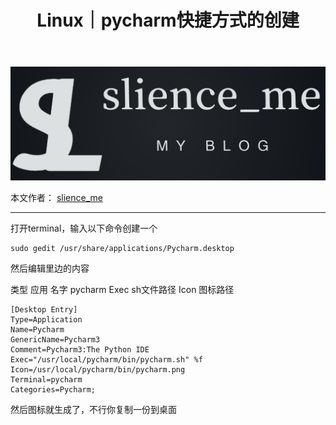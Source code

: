﻿---
layout: post
title: Linux｜pycharm快捷方式的创建
categories: [Linux]
description: pycharm快捷方式的创建
keywords: Linux, 服务器
mermaid: false
sequence: false
flow: false
mathjax: false
mindmap: false
mindmap2: false
---

![img](https://raw.githubusercontent.com/slience-me/picGo/master/images/logo_slienceme3.jpeg)

本文作者： [slience_me](https://slienceme.cn/)

---

打开terminal，输入以下命令创建一个

```
sudo gedit /usr/share/applications/Pycharm.desktop
```
然后编辑里边的内容

类型 应用
名字 pycharm
Exec sh文件路径
Icon  图标路径
```
[Desktop Entry]
Type=Application
Name=Pycharm
GenericName=Pycharm3
Comment=Pycharm3:The Python IDE
Exec="/usr/local/pycharm/bin/pycharm.sh" %f
Icon=/usr/local/pycharm/bin/pycharm.png
Terminal=pycharm
Categories=Pycharm;
```
然后图标就生成了，不行你复制一份到桌面
